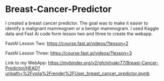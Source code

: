 # Breast-Cancer-Predictor
I created a breast cancer predictor. The goal was to make it easier to identify a malignant mammogram or a benign mammogram. I used Kaggle data and Fast Ai code form lesson two and three to create the webapp.

FastAI Lesson Two: https://course.fast.ai/videos/?lesson=2

FastAI Lesson Three: https://course.fast.ai/videos/?lesson=3

Link to my WebApp: https://mybinder.org/v2/gh/nityakr77/Breast-Cancer-Predictor/HEAD?urlpath=%2Fvoila%2Frender%2FUser_breast_cancer_predictor.ipynb
